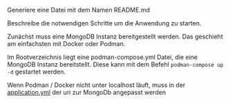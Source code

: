 Generiere eine Datei mit dem Namen README.md

Beschreibe die notwendigen Schritte um die Anwendung zu starten.

Zunächst muss eine MongoDB Instanz bereitgestellt werden. Das geschieht am einfachsten mit Docker oder Podman.

Im Rootverzeichnis liegt eine podman-compose.yml Datei, die eine MongoDB Instanz bereitstellt. Diese kann mit dem Befehl `podman-compose up -d` gestartet werden.

Wenn Podman / Docker nicht unter localhost läuft, muss in der [application.yml](./src/main/resources/application.yml) der uri zur MongoDb angepasst werden
